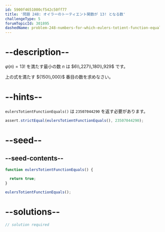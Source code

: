 ```yaml
---
id: 5900f4651000cf542c50ff77
title: '問題 248: オイラーのトーティエント関数が 13! となる数'
challengeType: 5
forumTopicId: 301895
dashedName: problem-248-numbers-for-which-eulers-totient-function-equals-13
---
```


# --description--

$φ(n) = 13!$ を満たす最小の数 $n$ は $6\\,227\\,180\\,929$ です。

上の式を満たす ${150\\,000}$ 番目の数を求めなさい。

# --hints--

`eulersTotientFunctionEquals()` は `23507044290` を返す必要があります。

```js
assert.strictEqual(eulersTotientFunctionEquals(), 23507044290);
```

# --seed--

## --seed-contents--

```js
function eulersTotientFunctionEquals() {

  return true;
}

eulersTotientFunctionEquals();
```

# --solutions--

```js
// solution required
```
